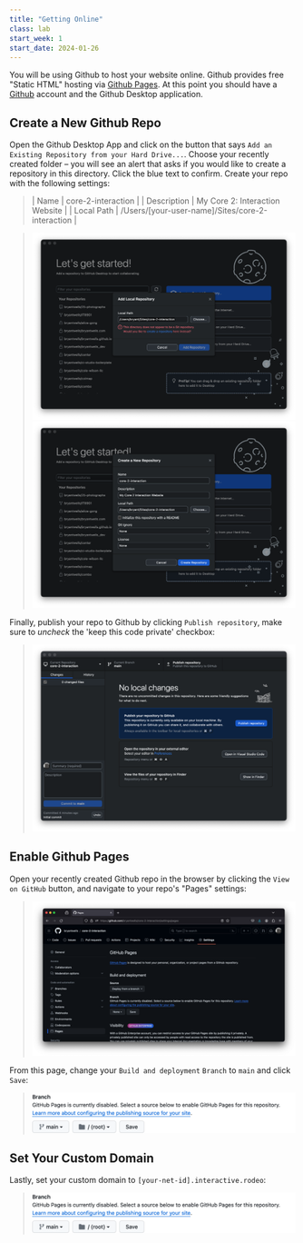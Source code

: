 ```yaml
---
title: "Getting Online"
class: lab
start_week: 1
start_date: 2024-01-26
---
```


You will be using Github to host your website online. Github provides free "Static HTML" hosting via [Github Pages](https://pages.github.com/). At this point you should have a [Github](https://github.com/) account and the Github Desktop application.

## Create a New Github Repo
Open the Github Desktop App and click on the button that says `Add an Existing Repository from your Hard Drive...`. Choose your recently created folder – you will see an alert that asks if you would like to create a repository in this directory. Click the blue text to confirm. Create your repo with the following settings:

> | Name | core-2-interaction |
  | Description | My Core 2: Interaction Website |
  | Local Path | /Users/[your-user-name]/Sites/core-2-interaction |

> ![](/files/lab/online-6.png)
> ![](/files/lab/online-1.png)

Finally, publish your repo to Github by clicking `Publish repository`, make sure to *uncheck* the 'keep this code private' checkbox:

> ![](/files/lab/online-2.png)

## Enable Github Pages
Open your recently created Github repo in the browser by clicking the `View on GitHub` button, and navigate to your repo's "Pages" settings:

> ![](/files/lab/online-3.png)

From this page, change your `Build and deployment` `Branch` to `main` and click `Save`:

> ![](/files/lab/online-4.png)

## Set Your Custom Domain
Lastly, set your custom domain to `[your-net-id].interactive.rodeo`:

> ![](/files/lab/online-4.png)